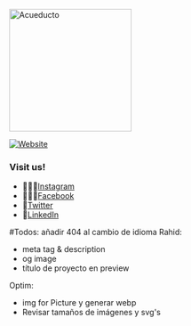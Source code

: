 <p align="left">
  <a href="https://acueducto.studio/" target='_blank'>
    <img alt="Acueducto" src="https://acueducto.studio/signatures/logo.svg" width="220">
  </a>
</p>

[![Website](https://img.shields.io/website-up-down-green-red/https/shields.io.svg?label=acueducto-website)](https://acueducto.studio)

### Visit us!

- 🤹🏻‍♂️[Instagram](https://www.instagram.com/acueducto.studio/)
- 🙋🏻‍♀️[Facebook](https://www.facebook.com/acueducto.studio/)
- 🦜[Twitter](https://twitter.com/acueductostudio)
- 🔌[LinkedIn](https://www.linkedin.com/company/acueductostudio/)

#Todos:
añadir 404 al cambio de idioma
Rahid:

- meta tag & description
- og image
- título de proyecto en preview

Optim:

- img for Picture y generar webp
- Revisar tamaños de imágenes y svg's
